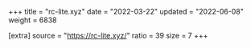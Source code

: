 +++
title = "rc-lite.xyz"
date = "2022-03-22"
updated = "2022-06-08"
weight = 6838

[extra]
source = "https://rc-lite.xyz/"
ratio = 39
size = 7
+++
